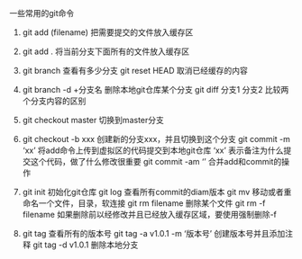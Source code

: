 一些常用的git命令
1. git add (filename)    把需要提交的文件放入缓存区
2. git add .             将当前分支下面所有的文件放入缓存区
3. git branch            查看有多少分支
   git reset HEAD        取消已经缓存的内容
4. git branch -d +分支名 删除本地git仓库某个分支
   git diff 分支1 分支2  比较两个分支内容的区别
5. git checkout master   切换到master分支
6. git checkout -b xxx   创建新的分支xxx，并且切换到这个分支
   git commit -m ‘xx’  将add命令上传到虚拟区的代码提交到本地git仓库
   ‘xx’                表示备注为什么提交这个代码，做了什么修改很重要
   git commit -am ‘’   合并add和commit的操作
7. git init              初始化git仓库
   git log               查看所有commit的diam版本
   git mv                移动或者重命名一个文件，目录，软连接
   git rm  filename      删除某个文件
   git rm -f filename    如果删除前以经修改并且已经放入缓存区域，要使用强制删除-f
   
9. git tag               查看所有的版本号
   git tag -a v1.0.1 -m ‘版本号’    创建版本号并且添加注释
   git tag -d v1.0.1 删除本地分支
   
